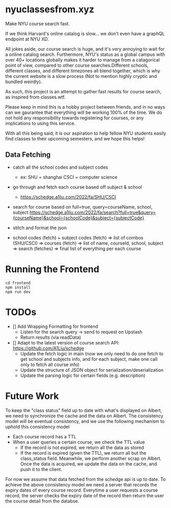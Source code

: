 # nyuclassesfrom.xyz

Make NYU course search fast.

If we think Harvard's online catalog is slow... we don't even have a graphQL endpoint at NYU XD.

All jokes aside, our course search is huge, and it's very annoying to wait for a online catalog search. Furthermore, NYU's status as a global campus with over 40+ locations globally makes it harder to manage from a catagorical point of view, compared to other course searches.Different schools, different classes, and different timezones all blend together, which is why the current website is a slow process (Not to mention highly cryptic and bundled weirdly).

As such, this project is an attempt to gather fast results for course search, as inspired from classes.wtf.

Please keep in mind this is a hobby project between friends, and in no ways can we gaurantee that everything will be working 100% of the time. We do not hold any responsibility towards registering for courses, or any implications to using this service.

With all this being said, it is our aspiration to help fellow NYU students easily find classes to their upcoming semesters, and we hope this helps!

## Data Fetching

- catch all the school codes and subject codes
  - ex: SHU = shanghai CSCI = computer science
- go through and fetch each course based off subject & school
  - https://schedge.a1liu.com/2022/fa/SHU/CSCI
- search for course based on full=true, query=courseName, school, subject
  https://schedge.a1liu.com/2022/fa/search?full=true&query={courseName}&school={schoolCode}&subject={subjectCode}
- stitch and format the json

- school codes (fetch) + subject codes (fetch) => list of combos (SHU/CSCI) => courses (fetch) => list of name, courseId, school, subject => search (fetches) => final list of everything per each course

# Running the Frontend

```
cd frontend
npm install
npm run dev
```

# TODOs

- [] Add Wrapping Formatting for frontend
  - Listen for the search query -> send to request on Upstash
  - Return results (via readData)
- [] Adapt to the latest version of course search API: https://github.com/A1Liu/schedge
  - Update the fetch logic in main (now we only need to do one fetch to get school and subjects info, and for each subject, make one call only to fetch all course info)
  - Update the structure of JSON object for serialization/deserialization
  - Update the parsing logic for certain fields (e.g. description)
 
# Future Work
To keep the "class status" field up to date with what's displayed on Albert, we need to synchronize the cache and the data on Albert. The consistency model will be eventual consistency, and we use the following mechanism to uphold this consistency model

- Each course record has a TTL
- When a user queries a certain course, we check the TTL value
  - If the record is not expired, we return all the data as stored
  - If the record is expired (given the TTL), we return all but the class_status field. Meanwhile, we perform another scrap on Albert. Once the data is acquired, we update the data on the cache, and push it to the client.

For now we assume that data fetched from the schedge api is up to date.
To achieve the above consistency model we need a server that records the expiry dates of every course record. Everytime a user requests a course record, the server checks the expiry date of the record then return the user the course detail from the databse.
